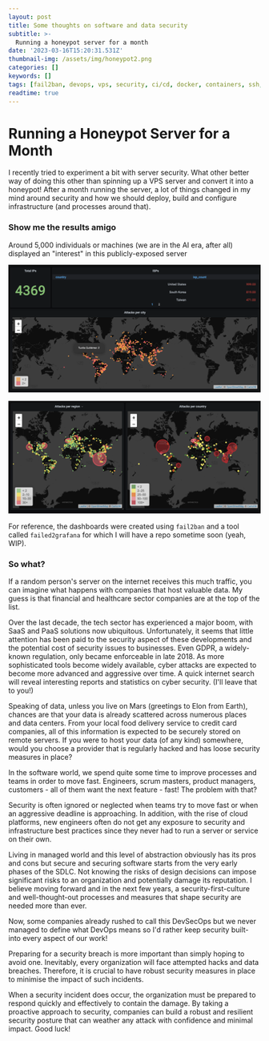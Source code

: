 ```yaml
---
layout: post
title: Some thoughts on software and data security 
subtitle: >-
  Running a honeypot server for a month 
date: '2023-03-16T15:20:31.531Z'
thumbnail-img: /assets/img/honeypot2.png
categories: []
keywords: []
tags: [fail2ban, devops, vps, security, ci/cd, docker, containers, ssh, grafana, devsecops]
readtime: true
---
```


# Running a Honeypot Server for a Month

I recently tried to experiment a bit with server security. What other better way of doing this other than spinning up a VPS server and convert it into a honeypot! After a month running the server, a lot of things changed in my mind around security and how we should deploy, build and configure infrastructure (and processes around that). 

### Show me the results amigo

Around 5,000 individuals or machines (we are in the AI era, after all) displayed an "interest" in this publicly-exposed server

<p align="center">
  <img src="/assets/img/honeypot1.png">
</p>

<p align="center">
  <img src="/assets/img/honeypot2.png">
</p>

For reference, the dashboards were created using `fail2ban` and a tool called `failed2grafana` for which I will have a repo sometime soon (yeah, WIP).

### So what?

If a random person's server on the internet receives this much traffic, you can imagine what happens with companies that host valuable data. My guess is that financial and healthcare sector companies are at the top of the list.

Over the last decade, the tech sector has experienced a major boom, with SaaS and PaaS solutions now ubiquitous. Unfortunately, it seems that little attention has been paid to the security aspect of these developments and the potential cost of security issues to businesses. Even GDPR, a widely-known regulation, only became enforceable in late 2018. As more sophisticated tools become widely available, cyber attacks are expected to become more advanced and aggressive over time. A quick internet search will reveal interesting reports and statistics on cyber security. (I'll leave that to you!)

Speaking of data, unless you live on Mars (greetings to Elon from Earth), chances are that your data is already scattered across numerous places and data centers. From your local food delivery service to credit card companies, all of this information is expected to be securely stored on remote servers. If you were to host your data (of any kind) somewhere, would you choose a provider that is regularly hacked and has loose security measures in place?

In the software world, we spend quite some time to improve processes and teams in order to move fast. Engineers, scrum masters, product managers, customers - all of them want the next feature - fast! The problem with that?

Security is often ignored or neglected when teams try to move fast or when an aggressive deadline is approaching. In addition, with the rise of cloud platforms, new engineers often do not get any exposure to security and infrastructure best practices since they never had to run a server or service on their own. 

Living in managed world and this level of abstraction obviously has its pros and cons but secure and securing software starts from the very early phases of the SDLC. Not knowing the risks of design decisions can impose significant risks to an organization and potentially damage its reputation. I believe moving forward and in the next few years, a security-first-culture and well-thought-out processes and measures that shape security are needed more than ever. 

Now, some companies already rushed to call this DevSecOps but we never managed to define what DevOps means so I'd rather keep security built-into every aspect of our work!

Preparing for a security breach is more important than simply hoping to avoid one. Inevitably, every organization will face attempted hacks and data breaches. Therefore, it is crucial to have robust security measures in place to minimise the impact of such incidents.  

When a security incident does occur, the organization must be prepared to respond quickly and effectively to contain the damage. By taking a proactive approach to security, companies can build a robust and resilient security posture that can weather any attack with confidence and minimal impact. Good luck!
